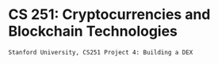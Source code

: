 # CS 251: Cryptocurrencies and Blockchain Technologies  
`Stanford University, CS251 Project 4: Building a DEX`
